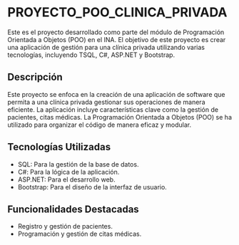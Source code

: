 # PROYECTO_POO_CLINICA_PRIVADA

Este es el proyecto desarrollado como parte del módulo de Programación Orientada a Objetos (POO) en el INA. El objetivo de este proyecto es crear una aplicación de gestión para una clínica privada utilizando varias tecnologías, incluyendo TSQL, C#, ASP.NET y Bootstrap.

## Descripción

Este proyecto se enfoca en la creación de una aplicación de software que permita a una clínica privada gestionar sus operaciones de manera eficiente. La aplicación incluye características clave como la gestión de pacientes, citas médicas. La Programación Orientada a Objetos (POO) se ha utilizado para organizar el código de manera eficaz y modular.

## Tecnologías Utilizadas

- SQL: Para la gestión de la base de datos.
- C#: Para la lógica de la aplicación.
- ASP.NET: Para el desarrollo web.
- Bootstrap: Para el diseño de la interfaz de usuario.

## Funcionalidades Destacadas

- Registro y gestión de pacientes.
- Programación y gestión de citas médicas.
  
